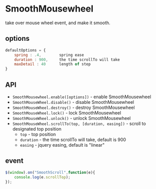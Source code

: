 # SmoothMousewheel
take over mouse wheel event, and make it smooth.

## options
``` javascript
defaultOptions = {
	spring : .4,		spring ease
    duration : 900,		the time scrollTo will take
    maxDetail : 40		length of step
}
```

## API
* `SmoothMousewheel.enable([options])` - enable SmoothMousewheel
* `SmoothMouseWheel.disable()` - disable SmoothMousewheel
* `SmoothMouseWheel.destroy()` - destroy SmoothMousewheel
* `SmoothMouseWheel.lock()` - lock SmoothMousewheel
* `SmoothMouseWheel.unlock()` - unlock SmoothMousewheel
* `SmoothMouseWheel.scrollTo(top, [duration, easing])` - scroll to designated top position
	* `top` - top position
	* `duration` - the time scrollTo will take, default is 900
	* `easing` - jquery easing, default is "linear"


## event
``` javascript
$(window).on("SmoothScroll",function(e){
	console.log(e.scrollTop);
});
```